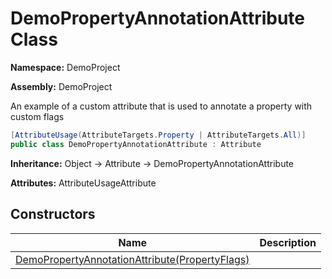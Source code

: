# DemoPropertyAnnotationAttribute Class

**Namespace:** DemoProject

**Assembly:** DemoProject

An example of a custom attribute that is used to annotate a property with custom flags

```csharp
[AttributeUsage(AttributeTargets.Property | AttributeTargets.All)]
public class DemoPropertyAnnotationAttribute : Attribute
```

**Inheritance:** Object → Attribute → DemoPropertyAnnotationAttribute

**Attributes:** AttributeUsageAttribute

## Constructors

| Name                                                                                              | Description |
| ------------------------------------------------------------------------------------------------- | ----------- |
| [DemoPropertyAnnotationAttribute(PropertyFlags)](DemoPropertyAnnotationAttribute-constructors.md) |             |
